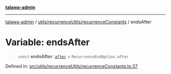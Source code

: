 [**talawa-admin**](../../../../README.md)

***

[talawa-admin](../../../../modules.md) / [utils/recurrenceUtils/recurrenceConstants](../README.md) / endsAfter

# Variable: endsAfter

> `const` **endsAfter**: [`after`](../../recurrenceTypes/enumerations/RecurrenceEndOption.md#after) = `RecurrenceEndOption.after`

Defined in: [src/utils/recurrenceUtils/recurrenceConstants.ts:37](https://github.com/bint-Eve/talawa-admin/blob/e05e1a03180dbbfc7ba850102958ea6b6cd4b01e/src/utils/recurrenceUtils/recurrenceConstants.ts#L37)
